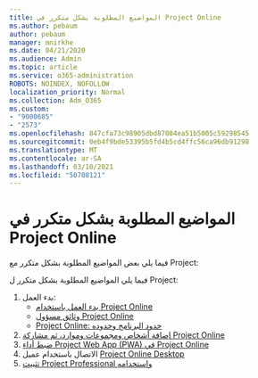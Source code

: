 ```yaml
---
title: المواضيع المطلوبة بشكل متكرر في Project Online
ms.author: pebaum
author: pebaum
manager: mnirkhe
ms.date: 04/21/2020
ms.audience: Admin
ms.topic: article
ms.service: o365-administration
ROBOTS: NOINDEX, NOFOLLOW
localization_priority: Normal
ms.collection: Adm_O365
ms.custom:
- "9000685"
- "2573"
ms.openlocfilehash: 847cfa73c98905dbd87004ea51b5005c59298545
ms.sourcegitcommit: 0eb4f9bde53395b5fd4b5cd4ffc56ca96db91298
ms.translationtype: MT
ms.contentlocale: ar-SA
ms.lasthandoff: 03/10/2021
ms.locfileid: "50708121"
---
```

# <a name="project-online-frequently-requested-topics"></a>المواضيع المطلوبة بشكل متكرر في Project Online

فيما يلي بعض المواضيع المطلوبة بشكل متكرر مع Project:

فيما يلي المواضيع المطلوبة بشكل متكرر ل Project:
1.  بدء العمل: 
    -   [بدء العمل باستخدام Project Online](https://docs.microsoft.com/projectonline/get-started-with-project-online) 
    -   [وثائق مسؤول Project Online](https://docs.microsoft.com/projectonline/project-online) 
    -   [Project Online: حدود البرنامج وحدوده](https://docs.microsoft.com/ProjectOnline/project-online-software-boundaries-and-limits) 
2.  [إضافة أشخاص ومجموعات وموارد، ثم مشاركة Project Online](https://docs.microsoft.com/projectonline/step-2-add-people-to-project-online) 
3.  [ضبط أداء Project Web App (PWA) في Project Online](https://docs.microsoft.com/projectonline/tune-project-online-performance)
4.  الاتصال باستخدام عميل [Project Online Desktop](https://docs.microsoft.com/projectonline/connect-to-project-online-with-the-project-online-desktop-client) 
5.  [تثبيت Project Professional واستخدامه](https://support.office.com/article/install-project-7059249b-d9fe-4d61-ab96-5c5bf435f281) 
